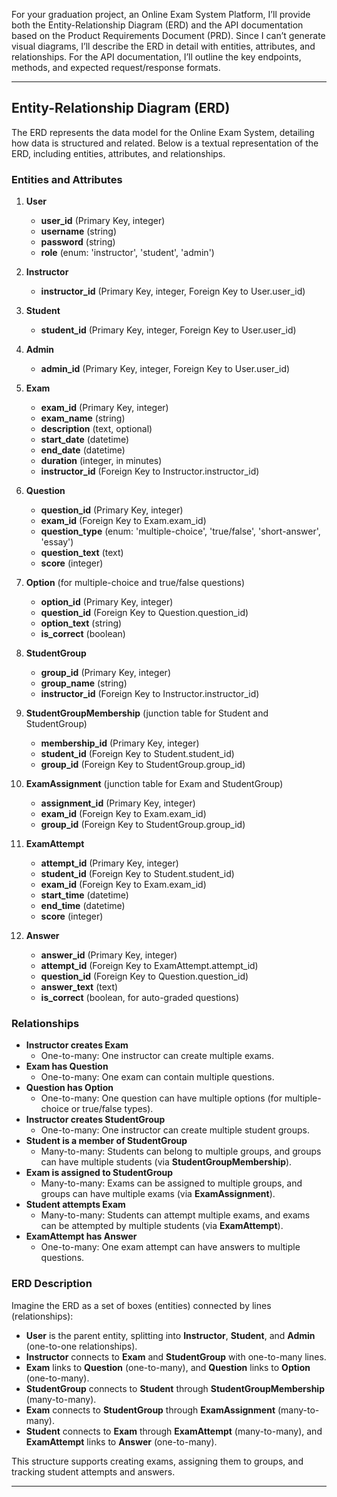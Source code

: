 For your graduation project, an Online Exam System Platform, I’ll provide both the Entity-Relationship Diagram (ERD) and the API documentation based on the Product Requirements Document (PRD). Since I can’t generate visual diagrams, I’ll describe the ERD in detail with entities, attributes, and relationships. For the API documentation, I’ll outline the key endpoints, methods, and expected request/response formats.

---

## Entity-Relationship Diagram (ERD)

The ERD represents the data model for the Online Exam System, detailing how data is structured and related. Below is a textual representation of the ERD, including entities, attributes, and relationships.

### Entities and Attributes

1. **User**

   - **user_id** (Primary Key, integer)
   - **username** (string)
   - **password** (string)
   - **role** (enum: 'instructor', 'student', 'admin')

2. **Instructor**

   - **instructor_id** (Primary Key, integer, Foreign Key to User.user_id)

3. **Student**

   - **student_id** (Primary Key, integer, Foreign Key to User.user_id)

4. **Admin**

   - **admin_id** (Primary Key, integer, Foreign Key to User.user_id)

5. **Exam**

   - **exam_id** (Primary Key, integer)
   - **exam_name** (string)
   - **description** (text, optional)
   - **start_date** (datetime)
   - **end_date** (datetime)
   - **duration** (integer, in minutes)
   - **instructor_id** (Foreign Key to Instructor.instructor_id)

6. **Question**

   - **question_id** (Primary Key, integer)
   - **exam_id** (Foreign Key to Exam.exam_id)
   - **question_type** (enum: 'multiple-choice', 'true/false', 'short-answer', 'essay')
   - **question_text** (text)
   - **score** (integer)

7. **Option** (for multiple-choice and true/false questions)

   - **option_id** (Primary Key, integer)
   - **question_id** (Foreign Key to Question.question_id)
   - **option_text** (string)
   - **is_correct** (boolean)

8. **StudentGroup**

   - **group_id** (Primary Key, integer)
   - **group_name** (string)
   - **instructor_id** (Foreign Key to Instructor.instructor_id)

9. **StudentGroupMembership** (junction table for Student and StudentGroup)

   - **membership_id** (Primary Key, integer)
   - **student_id** (Foreign Key to Student.student_id)
   - **group_id** (Foreign Key to StudentGroup.group_id)

10. **ExamAssignment** (junction table for Exam and StudentGroup)

    - **assignment_id** (Primary Key, integer)
    - **exam_id** (Foreign Key to Exam.exam_id)
    - **group_id** (Foreign Key to StudentGroup.group_id)

11. **ExamAttempt**

    - **attempt_id** (Primary Key, integer)
    - **student_id** (Foreign Key to Student.student_id)
    - **exam_id** (Foreign Key to Exam.exam_id)
    - **start_time** (datetime)
    - **end_time** (datetime)
    - **score** (integer)

12. **Answer**
    - **answer_id** (Primary Key, integer)
    - **attempt_id** (Foreign Key to ExamAttempt.attempt_id)
    - **question_id** (Foreign Key to Question.question_id)
    - **answer_text** (text)
    - **is_correct** (boolean, for auto-graded questions)

### Relationships

- **Instructor creates Exam**
  - One-to-many: One instructor can create multiple exams.
- **Exam has Question**
  - One-to-many: One exam can contain multiple questions.
- **Question has Option**
  - One-to-many: One question can have multiple options (for multiple-choice or true/false types).
- **Instructor creates StudentGroup**
  - One-to-many: One instructor can create multiple student groups.
- **Student is a member of StudentGroup**
  - Many-to-many: Students can belong to multiple groups, and groups can have multiple students (via **StudentGroupMembership**).
- **Exam is assigned to StudentGroup**
  - Many-to-many: Exams can be assigned to multiple groups, and groups can have multiple exams (via **ExamAssignment**).
- **Student attempts Exam**
  - Many-to-many: Students can attempt multiple exams, and exams can be attempted by multiple students (via **ExamAttempt**).
- **ExamAttempt has Answer**
  - One-to-many: One exam attempt can have answers to multiple questions.

### ERD Description

Imagine the ERD as a set of boxes (entities) connected by lines (relationships):

- **User** is the parent entity, splitting into **Instructor**, **Student**, and **Admin** (one-to-one relationships).
- **Instructor** connects to **Exam** and **StudentGroup** with one-to-many lines.
- **Exam** links to **Question** (one-to-many), and **Question** links to **Option** (one-to-many).
- **StudentGroup** connects to **Student** through **StudentGroupMembership** (many-to-many).
- **Exam** connects to **StudentGroup** through **ExamAssignment** (many-to-many).
- **Student** connects to **Exam** through **ExamAttempt** (many-to-many), and **ExamAttempt** links to **Answer** (one-to-many).

This structure supports creating exams, assigning them to groups, and tracking student attempts and answers.

---

